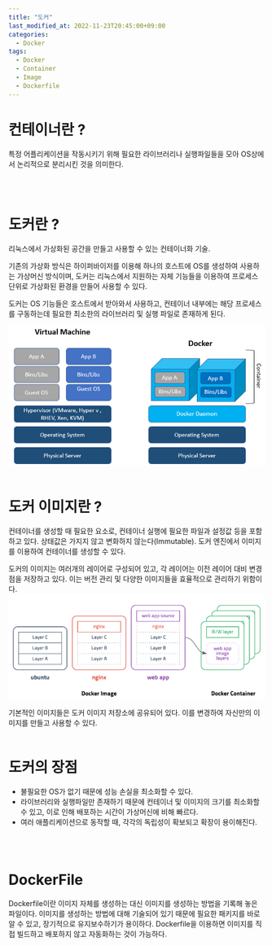 ```yaml
---
title: "도커"
last_modified_at: 2022-11-23T20:45:00+09:00
categories:
  - Docker
tags:
  - Docker
  - Container
  - Image
  - Dockerfile
---
```


# 컨테이너란 ?

특정 어플리케이션을 작동시키기 위해 필요한 라이브러리나 실행파일들을 모아 OS상에서 논리적으로 분리시킨 것을 의미한다.

<br>
<br>

# 도커란 ?

리눅스에서 가상화된 공간을 만들고 사용할 수 있는 컨테이너화 기술.

기존의 가상화 방식은 하이퍼바이저를 이용해 하나의 호스트에 OS를 생성하여 사용하는 가상머신 방식이며, 도커는 리눅스에서 지원하는 자체 기능들을 이용하여 프로세스 단위로 가상화된 환경을 만들어 사용할 수 있다.

도커는 OS 기능들은 호스트에서 받아와서 사용하고, 컨테이너 내부에는 해당 프로세스를 구동하는데 필요한 최소한의 라이브러리 및 실행 파일로 존재하게 된다.

![Docker](/assets/images/Docker.png)
<br><br>

# 도커 이미지란 ?

컨테이너를 생성할 때 필요한 요소로, 컨테이너 실행에 필요한 파일과 설정값 등을 포함하고 있다. 상태값은 가지지 않고 변화하지 않는다(Immutable).
도커 엔진에서 이미지를 이용하여 컨테이너를 생성할 수 있다. 

도커의 이미지는 여러개의 레이어로 구성되어 있고, 각 레이어는 이전 레이어 대비 변경점을 저장하고 있다.
이는 버전 관리 및 다양한 이미지들을 효율적으로 관리하기 위함이다.
![Docker-Layer](/assets/images/Docker_layer.png)

기본적인 이미지들은 도커 이미지 저장소에 공유되어 있다. 이를 변경하여 자신만의 이미지를 만들고 사용할 수 있다.
<br><br>

# 도커의 장점
* 불필요한 OS가 없기 때문에 성능 손실을 최소화할 수 있다.
* 라이브러리와 실행파일만 존재하기 때문에 컨테이너 및 이미지의 크기를 최소화할 수 있고, 이로 인해 배포하는 시간이 가상머신에 비해 빠르다.
* 여러 애플리케이션으로 동작할 때, 각각의 독립성이 확보되고 확장이 용이해진다.

<br><br>

# DockerFile

Dockerfile이란 이미지 자체를 생성하는 대신 이미지를 생성하는 방법을 기록해 놓은 파일이다. 이미지를 생성하는 방법에 대해 기술되어 있기 때문에 필요한 패키지를 바로 알 수 있고, 장기적으로 유지보수하기가 용이하다. Dockerfile을 이용하면 이미지를 직접 빌드하고 배포하지 않고 자동화하는 것이 가능하다.